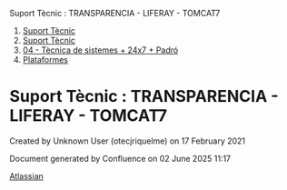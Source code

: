 Suport Tècnic : TRANSPARENCIA - LIFERAY - TOMCAT7  

1.  [Suport Tècnic](index.html)
2.  [Suport Tècnic](13893782.html)
3.  [04 - Tècnica de sistemes + 24x7 + Padró](26313202.html)
4.  [Plataformes](Plataformes_41520520.html)

Suport Tècnic : TRANSPARENCIA - LIFERAY - TOMCAT7
=================================================

Created by Unknown User (otecjriquelme) on 17 February 2021

Document generated by Confluence on 02 June 2025 11:17

[Atlassian](http://www.atlassian.com/)